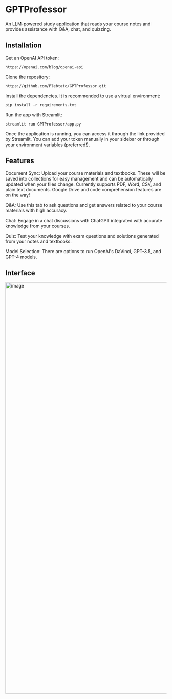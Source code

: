# GPTProfessor

An LLM-powered study application that reads your course notes and provides assistance with Q&A, chat, and quizzing.

## Installation

Get an OpenAI API token:
```
https://openai.com/blog/openai-api
```
Clone the repository: 
```
https://github.com/Plebtato/GPTProfessor.git
```
Install the dependencies. It is recommended to use a virtual environment:
```
pip install -r requirements.txt
```
Run the app with Streamlit:
```
streamlit run GPTProfessor/app.py
```
Once the application is running, you can access it through the link provided by Streamlit. You can add your token manually in your sidebar or through your environment variables (preferred!).

## Features

Document Sync: Upload your course materials and textbooks. These will be saved into collections for easy management and can be automatically updated when your files change. Currently supports PDF, Word, CSV, and plain text documents. Google Drive and code comprehension features are on the way!

Q&A: Use this tab to ask questions and get answers related to your course materials with high accuracy.

Chat: Engage in a chat discussions with ChatGPT integrated with accurate knowledge from your courses.

Quiz: Test your knowledge with exam questions and solutions generated from your notes and textbooks. 

Model Selection: There are options to run OpenAI's DaVinci, GPT-3.5, and GPT-4 models.

## Interface
<img width="1280" alt="image" src="https://github.com/Plebtato/GPTProfessor/assets/19521127/53d38173-3b09-439e-a06b-899cc92881c4">
